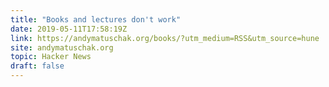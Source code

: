 ```yaml
---
title: "Books and lectures don't work"
date: 2019-05-11T17:58:19Z
link: https://andymatuschak.org/books/?utm_medium=RSS&utm_source=hune
site: andymatuschak.org
topic: Hacker News
draft: false
---
```

